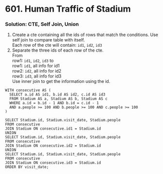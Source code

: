 # 601. Human Traffic of Stadium

### Solution: CTE, Self Join, Union
1. Create a cte containing all the ids of rows that match the conditions. Use self join to compare table with itself.  
Each row of the cte will contain: `id1`, `id2`, `id3`  
2. Separate the three ids of each row of the cte.  
From  
row1: `id1`, `id2`, `id3` to  
row1: `id1`, all info for id1  
row2: `id2`, all info for id2  
row3: `id3`, all info for id3  
Use inner join to get the information using the id.  

```
WITH consecutive AS (
  SELECT a.id AS id1, b.id AS id2, c.id AS id3
  FROM Stadium AS a, Stadium AS b, Stadium AS c
  WHERE a.id = b.id - 1 AND b.id = c.id - 1 
  AND a.people >= 100 AND b.people >= 100 AND c.people >= 100
)

SELECT Stadium.id, Stadium.visit_date, Stadium.people
FROM consecutive
JOIN Stadium ON consecutive.id1 = Stadium.id
UNION
SELECT Stadium.id, Stadium.visit_date, Stadium.people
FROM consecutive
JOIN Stadium ON consecutive.id2 = Stadium.id
UNION
SELECT Stadium.id, Stadium.visit_date, Stadium.people
FROM consecutive
JOIN Stadium ON consecutive.id3 = Stadium.id
ORDER BY visit_date;
```
